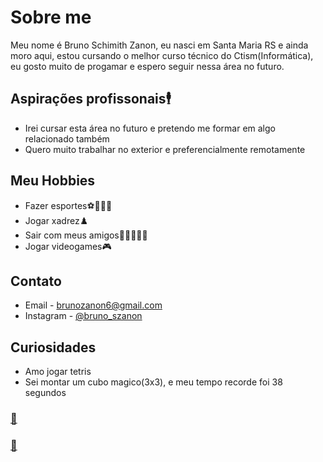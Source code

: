 # Sobre me

  Meu nome é Bruno Schimith Zanon, eu nasci em Santa Maria RS e ainda moro aqui, estou cursando o melhor curso técnico do Ctism(Informática), eu gosto muito de progamar e espero seguir nessa área no futuro.
  
## Aspirações profissonais🕴️
  
  - Irei cursar esta área no futuro e pretendo me formar em algo relacionado também
  - Quero muito trabalhar no exterior e preferencialmente remotamente

## Meu Hobbies


- Fazer esportes⚽🏈🏐🏀
- Jogar xadrez♟️
- Sair com meus amigos👨🏻‍🤝‍👨🏾
- Jogar videogames🎮

## Contato

- Email - <brunozanon6@gmail.com>
- Instagram - [@bruno_szanon](https://www.instagram.com/bruno_szanon/) 

## Curiosidades

- Amo jogar tetris
- Sei montar um cubo magico(3x3), e meu tempo recorde foi 38 segundos

### [🤫](https://jstris.jezevec10.com/)


### [💜](https://www.twitch.tv/cellbit)
 
